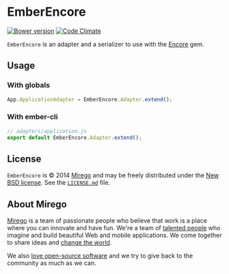 # EmberEncore

[![Bower version](https://badge.fury.io/bo/ember-encore.svg)](http://badge.fury.io/bo/ember-encore)
[![Code Climate](http://img.shields.io/codeclimate/github/mirego/ember-encore.svg)](https://codeclimate.com/github/mirego/ember-encore)

`EmberEncore` is an adapter and a serializer to use with the [Encore](https://github.com/mirego/encore) gem.

## Usage

### With globals

```js
App.ApplicationAdapter = EmberEncore.Adapter.extend();
```

### With ember-cli

```js
// adapters/application.js
export default EmberEncore.Adapter.extend();
```

## License

`EmberEncore` is © 2014 [Mirego](http://www.mirego.com) and may be freely distributed under the [New BSD license](http://opensource.org/licenses/BSD-3-Clause).
See the [`LICENSE.md`](https://github.com/mirego/ember-encore/blob/master/LICENSE.md) file.

## About Mirego

[Mirego](http://mirego.com) is a team of passionate people who believe that work is a place where you can innovate and have fun. We're a team of [talented people](http://life.mirego.com) who imagine and build beautiful Web and mobile applications. We come together to share ideas and [change the world](http://mirego.org).

We also [love open-source software](http://open.mirego.com) and we try to give back to the community as much as we can.
